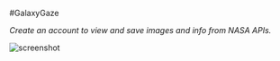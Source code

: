 #GalaxyGaze

*Create an account to view and save images and info from NASA APIs.*

![screenshot](gg.jpg)


